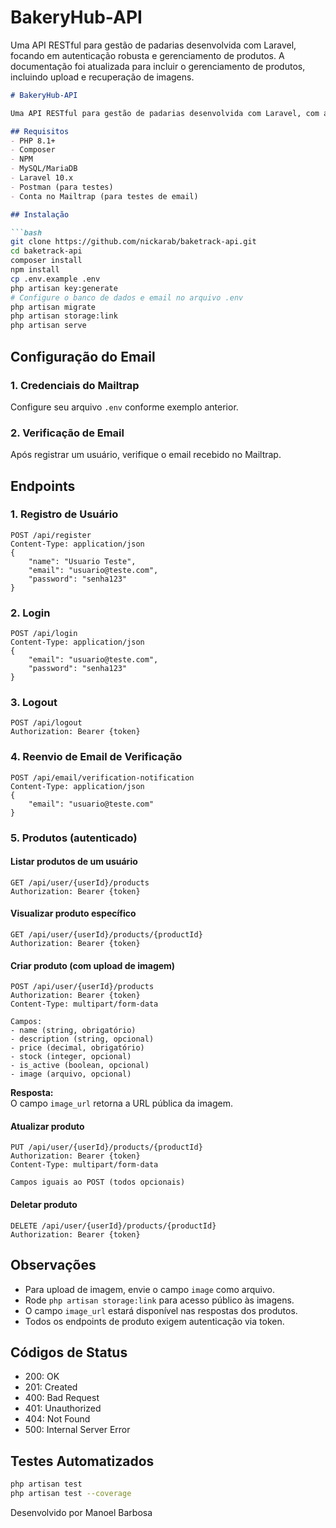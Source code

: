 # BakeryHub-API

Uma API RESTful para gestão de padarias desenvolvida com Laravel, focando em autenticação robusta e gerenciamento de produtos.
A documentação foi atualizada para incluir o gerenciamento de produtos, incluindo upload e recuperação de imagens.

```markdown
# BakeryHub-API

Uma API RESTful para gestão de padarias desenvolvida com Laravel, com autenticação robusta, gerenciamento de usuários e produtos (incluindo upload de imagens).

## Requisitos
- PHP 8.1+
- Composer
- NPM
- MySQL/MariaDB
- Laravel 10.x
- Postman (para testes)
- Conta no Mailtrap (para testes de email)

## Instalação

```bash
git clone https://github.com/nickarab/baketrack-api.git
cd baketrack-api
composer install
npm install
cp .env.example .env
php artisan key:generate
# Configure o banco de dados e email no arquivo .env
php artisan migrate
php artisan storage:link
php artisan serve
```

## Configuração do Email

### 1. Credenciais do Mailtrap
Configure seu arquivo `.env` conforme exemplo anterior.

### 2. Verificação de Email
Após registrar um usuário, verifique o email recebido no Mailtrap.

## Endpoints

### 1. Registro de Usuário
```
POST /api/register
Content-Type: application/json
{
    "name": "Usuario Teste",
    "email": "usuario@teste.com",
    "password": "senha123"
}
```

### 2. Login
```
POST /api/login
Content-Type: application/json
{
    "email": "usuario@teste.com",
    "password": "senha123"
}
```

### 3. Logout
```
POST /api/logout
Authorization: Bearer {token}
```

### 4. Reenvio de Email de Verificação
```
POST /api/email/verification-notification
Content-Type: application/json
{
    "email": "usuario@teste.com"
}
```

### 5. Produtos (autenticado)

#### Listar produtos de um usuário
```
GET /api/user/{userId}/products
Authorization: Bearer {token}
```

#### Visualizar produto específico
```
GET /api/user/{userId}/products/{productId}
Authorization: Bearer {token}
```

#### Criar produto (com upload de imagem)
```
POST /api/user/{userId}/products
Authorization: Bearer {token}
Content-Type: multipart/form-data

Campos:
- name (string, obrigatório)
- description (string, opcional)
- price (decimal, obrigatório)
- stock (integer, opcional)
- is_active (boolean, opcional)
- image (arquivo, opcional)
```
**Resposta:**  
O campo `image_url` retorna a URL pública da imagem.

#### Atualizar produto
```
PUT /api/user/{userId}/products/{productId}
Authorization: Bearer {token}
Content-Type: multipart/form-data

Campos iguais ao POST (todos opcionais)
```

#### Deletar produto
```
DELETE /api/user/{userId}/products/{productId}
Authorization: Bearer {token}
```

## Observações

- Para upload de imagem, envie o campo `image` como arquivo.
- Rode `php artisan storage:link` para acesso público às imagens.
- O campo `image_url` estará disponível nas respostas dos produtos.
- Todos os endpoints de produto exigem autenticação via token.

## Códigos de Status
- 200: OK
- 201: Created
- 400: Bad Request
- 401: Unauthorized
- 404: Not Found
- 500: Internal Server Error

## Testes Automatizados
```bash
php artisan test
php artisan test --coverage
```

Desenvolvido por Manoel Barbosa
